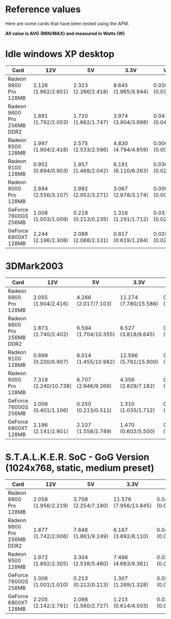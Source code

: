 # Reference values

Here are some cards that have been tested using the APM. 

**All value is AVG (MIN/MAX) and measured in Watts (W)**

# Idle windows XP desktop

| Card | 12V | 5V | 3.3V | VDDQ | 12V 6pin | 12V 4pin | 5V 4pin | **Total Power** |
|-------|--------|--------|--------|--------|--------|--------|--------|-----------|
| Radeon 9800 Pro 128MB | 2.126 (1.962/2.601) | 2.323 (2.266/2.418) | 8.645 (1.965/9.944) | 0.038 (0.037/0.073) | 0.000 (0.000/0.000) | 3.514 (1.957/4.085) | 17.365 (3.638/20.550) |**34.011 (11.823/39.671)** |
| Radeon 9600 Pro 256MB DDR2 | 1.891 (1.792/2.003) | 1.720 (1.662/1.747) | 3.974 (3.904/3.998) | 0.043 (0.043/0.086) | 0.000 (0.000/0.000) | 0.245 (0.200/0.502) | 0.043 (0.043/0.043) |**7.917 (7.644/8.379)** |
| Radeon 9500 128MB | 1.997 (1.904/2.418) | 2.575 (2.533/2.596) | 4.830 (4.794/4.859) | 0.006 (0.006/0.006) | 0.000 (0.000/0.000) | 2.614 (1.918/2.675) | 11.851 (11.834/11.876) |**23.873 (22.989/24.430)** |
| Radeon 9100 128MB | 0.901 (0.894/0.903) | 1.957 (1.468/2.042) | 6.191 (6.110/6.263) | 0.030 (0.025/0.061) | 0.000 (0.000/0.000) | 0.251 (0.200/0.502) | 0.043 (0.043/0.064) |**9.374 (8.740/9.835)** |
| Radeon 9000 Pro 128MB | 2.894 (2.556/3.107) | 2.992 (2.952/3.271) | 3.067 (2.978/3.174) | 0.006 (0.006/0.012) | 0.000 (0.000/0.000) | 0.247 (0.200/0.502) | 0.043 (0.043/0.086) |**9.249 (8.735/10.152)** |
| GeForce 7600GS 256MB | 1.008 (1.003/1.009) | 0.218 (0.213/0.235) | 1.316 (1.291/1.712) | 0.031 (0.024/0.037) | 0.000 (0.000/0.000) | 3.535 (3.423/3.737) | 11.499 (11.255/11.571) |**17.607 (17.210/18.301)** |
| GeForce 6800XT 128MB | 2.244 (2.196/2.308) | 2.088 (2.088/2.131) | 0.817 (0.619/1.284) | 0.028 (0.024/0.049) | 0.000 (0.000/0.000) | 18.704 (18.404/19.079) | 3.037 (2.547/3.682) |**26.918 (25.878/28.532)** |

# 3DMark2003

| Card | 12V | 5V | 3.3V | VDDQ | 12V 6pin | 12V 4pin | 5V 4pin | **Total Power** |
|-------|--------|--------|--------|--------|--------|--------|--------|-----------|
| Radeon 9800 Pro 128MB | 2.055 (1.904/2.416) | 4.266 (2.017/7.103) | 11.274 (7.780/15.586) | 0.038 (0.031/0.275) | 0.000 (0.000/0.000) | 8.408 (3.373/13.710) | 22.975 (15.762/32.984) |**49.032 (30.866/72.074)** |
| Radeon 9600 Pro 256MB DDR2 | 1.873 (1.740/2.402) | 6.594 (1.704/10.355) | 6.527 (3.818/9.645) | 0.044 (0.037/0.307) | 0.000 (0.000/0.000) | 0.238 (0.199/0.502) | 0.043 (0.043/0.085) |**15.321 (7.541/23.297)** |
| Radeon 9100 128MB | 0.899 (0.200/0.907) | 8.014 (1.455/10.982) | 12.596 (5.781/15.900) | 0.028 (0.024/0.061) | 0.000 (0.000/0.000) | 0.251 (0.200/0.502) | 0.051 (0.042/0.128) |**21.839 (7.703/28.480)** |
| Radeon 9000 Pro 128MB | 7.318 (2.240/10.738) | 6.707 (2.946/9.266) | 4.356 (2.829/7.182) | 0.012 (0.000/0.037) | 0.000 (0.000/0.000) | 0.251 (0.248/0.501) | 0.053 (0.043/0.086) |**18.697 (8.305/27.810)** |
| GeForce 7600GS 256MB | 1.006 (0.401/1.106) | 0.250 (0.213/0.511) | 1.310 (1.035/1.712) | 0.032 (0.024/0.410) | 0.000 (0.000/0.000) | 8.395 (3.167/16.439) | 14.977 (11.036/19.019) |**25.969 (15.878/39.198)** |
| GeForce 6800XT 128MB | 2.196 (2.141/2.901) | 2.107 (1.558/2.749) | 1.470 (0.602/5.500) | 0.028 (0.024/0.416) | 0.000 (0.000/0.000) | 23.038 (18.006/29.528) | 6.591 (2.126/15.675) |**35.430 (24.456/56.769)** |

# S.T.A.L.K.E.R. SoC - GoG Version (1024x768, static, medium preset)

| Card | 12V | 5V | 3.3V | VDDQ | 12V 6pin | 12V 4pin | 5V 4pin | **Total Power** |
|-------|--------|--------|--------|--------|--------|--------|--------|-----------|
| Radeon 9800 Pro 128MB | 2.058 (1.956/2.219) | 3.708 (2.254/7.180) | 11.576 (7.956/13.845) | 0.045 (0.036/0.183) | 0.000 (0.000/0.000) | 7.711 (3.521/13.140) | 23.691 (15.317/28.224) |**48.789 (31.040/64.792)** |
| Radeon 9600 Pro 256MB DDR2 | 1.877 (1.742/2.006) | 7.648 (1.861/9.249) | 6.167 (3.892/8.110) | 0.043 (0.037/0.092) | 0.000 (0.000/0.000) | 0.230 (0.200/0.252) | 0.043 (0.043/0.085) |**16.009 (7.775/19.794)** |
| Radeon 9500 128MB | 1.972 (1.892/2.305) | 3.304 (2.538/5.480) | 7.496 (4.663/9.361) | 0.028 (0.006/0.171) | 0.000 (0.000/0.000) | 3.481 (2.564/5.131) | 13.392 (11.894/14.323) |**29.672 (23.557/36.771)** |
| GeForce 7600GS 256MB | 1.006 (1.001/1.010) | 0.213 (0.212/0.213) | 1.307 (1.269/1.328) | 0.055 (0.030/0.104) | 0.000 (0.000/0.000) | 7.008 (3.171/12.222) | 13.620 (11.027/18.939) |**23.209 (16.712/33.816)** |
| GeForce 6800XT 128MB | 2.205 (2.142/2.791) | 2.098 (1.560/2.727) | 1.215 (0.614/4.503) | 0.030 (0.023/0.459) | 0.000 (0.000/0.000) | 21.400 (18.380/25.690) | 4.562 (2.144/13.228) |**31.508 (24.863/49.398)** |